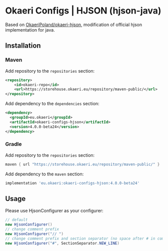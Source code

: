 # Okaeri Configs | HJSON (hjson-java)

Based on [OkaeriPoland/okaeri-hjson](https://github.com/OkaeriPoland/okaeri-hjson), modification of official hjson implementation for java.

## Installation

### Maven

Add repository to the `repositories` section:

```xml
<repository>
    <id>okaeri-repo</id>
    <url>https://storehouse.okaeri.eu/repository/maven-public/</url>
</repository>
```

Add dependency to the `dependencies` section:

```xml
<dependency>
  <groupId>eu.okaeri</groupId>
  <artifactId>okaeri-configs-hjson</artifactId>
  <version>4.0.0-beta24</version>
</dependency>
```

### Gradle

Add repository to the `repositories` section:

```groovy
maven { url "https://storehouse.okaeri.eu/repository/maven-public/" }
```

Add dependency to the `maven` section:

```groovy
implementation 'eu.okaeri:okaeri-configs-hjson:4.0.0-beta24'
```

## Usage

Please use HjsonConfigurer as your configurer:

```java
// default
new HjsonConfigurer()
// change comment prefix
new HjsonConfigurer("// ")
// change comment prefix and section separator (no space after # in comments, empty spaces between sections)
new HjsonConfigurer("#", SectionSeparator.NEW_LINE)
```
